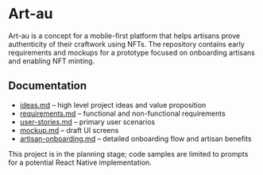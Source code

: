 # Art-au

Art-au is a concept for a mobile-first platform that helps artisans prove authenticity of their craftwork using NFTs. The repository contains early requirements and mockups for a prototype focused on onboarding artisans and enabling NFT minting.

## Documentation

- [ideas.md](ideas.md) – high level project ideas and value proposition
- [requirements.md](requirements.md) – functional and non-functional requirements
- [user-stories.md](user-stories.md) – primary user scenarios
- [mockup.md](mockup.md) – draft UI screens
- [artisan-onboarding.md](artisan-onboarding.md) – detailed onboarding flow and artisan benefits

This project is in the planning stage; code samples are limited to prompts for a potential React Native implementation.
